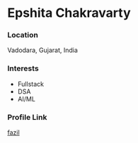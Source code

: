  # Epshita Chakravarty
 
 ### Location
 
 Vadodara, Gujarat, India
 
 ### Interests
 
 - Fullstack
 - DSA
 - AI/ML
 
 ### Profile Link
 
 [fazil](https://github.com/docilefiasco)